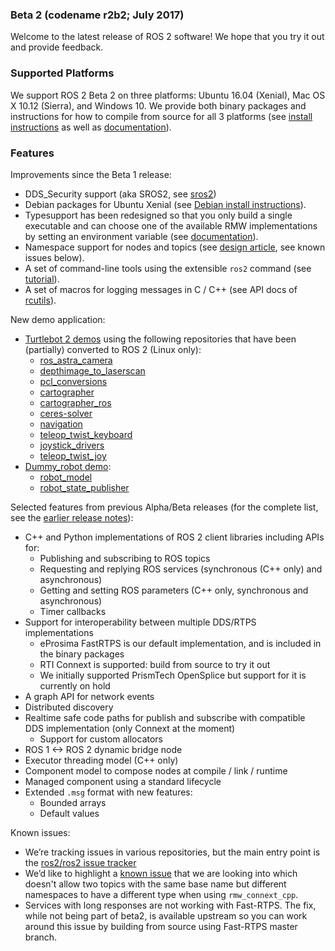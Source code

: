 ### Beta 2 (codename r2b2; July 2017)

Welcome to the latest release of ROS 2 software! We hope that you try it out and provide feedback.

### Supported Platforms

We support ROS 2 Beta 2 on three platforms: Ubuntu 16.04 (Xenial), Mac OS X 10.12 (Sierra), and Windows 10.
We provide both binary packages and instructions for how to compile from source for all 3 platforms (see [install instructions](Installation) as well as [documentation](http://docs.ros2.org/beta2/)).

### Features

Improvements since the Beta 1 release:
* DDS_Security support (aka SROS2, see [sros2](https://github.com/ros2/sros2))
* Debian packages for Ubuntu Xenial (see [Debian install instructions](Linux-Install-Debians.md)).
* Typesupport has been redesigned so that you only build a single executable and can choose one of the available RMW implementations by setting an environment variable (see [documentation](Working-with-multiple-RMW-implementations.md)).
* Namespace support for nodes and topics (see [design article](http://design.ros2.org/articles/topic_and_service_names.html), see known issues below).
* A set of command-line tools using the extensible `ros2` command (see [tutorial](https://github.com/ros2/ros2/wiki/Introspection-with-command-line-tools)).
* A set of macros for logging messages in C / C++ (see API docs of [rcutils](http://docs.ros2.org/beta2/api/rcutils/index.html)).

New demo application:
* [Turtlebot 2 demos](https://github.com/ros2/turtlebot2_demo) using the following repositories that have been (partially) converted to ROS 2 (Linux only):
  * [ros_astra_camera](https://github.com/ros2/ros_astra_camera.git)
  * [depthimage_to_laserscan](https://github.com/ros2/depthimage_to_laserscan.git)
  * [pcl_conversions](https://github.com/ros2/pcl_conversions.git)
  * [cartographer](https://github.com/ros2/cartographer.git)
  * [cartographer_ros](https://github.com/ros2/cartographer_ros.git)
  * [ceres-solver](https://github.com/ros2/ceres-solver.git)
  * [navigation](https://github.com/ros2/navigation.git)
  * [teleop_twist_keyboard](https://github.com/ros2/teleop_twist_keyboard.git)
  * [joystick_drivers](https://github.com/ros2/joystick_drivers.git)
  * [teleop_twist_joy](https://github.com/ros2/teleop_twist_joy.git)
* [Dummy_robot demo](https://github.com/ros2/ros2/wiki/dummy-robot-demo):
  * [robot_model](https://github.com/ros2/robot_model)
  * [robot_state_publisher](https://github.com/ros2/robot_state_publisher)

Selected features from previous Alpha/Beta releases (for the complete list, see the [earlier release notes](Releases.md)):
* C++ and Python implementations of ROS 2 client libraries including APIs for:
  * Publishing and subscribing to ROS topics
  * Requesting and replying ROS services (synchronous (C++ only) and asynchronous)
  * Getting and setting ROS parameters (C++ only, synchronous and asynchronous)
  * Timer callbacks
* Support for interoperability between multiple DDS/RTPS implementations
  * eProsima FastRTPS is our default implementation, and is included in the binary packages
  * RTI Connext is supported: build from source to try it out
  * We initially supported PrismTech OpenSplice but support for it is currently on hold
* A graph API for network events
* Distributed discovery
* Realtime safe code paths for publish and subscribe with compatible DDS implementation (only Connext at the moment)
  * Support for custom allocators
* ROS 1 <-> ROS 2 dynamic bridge node
* Executor threading model (C++ only)
* Component model to compose nodes at compile / link / runtime
* Managed component using a standard lifecycle
* Extended `.msg` format with new features:
  * Bounded arrays
  * Default values

Known issues:
* We’re tracking issues in various repositories, but the main entry point is the [ros2/ros2 issue tracker](https://github.com/ros2/ros2/issues)
* We’d like to highlight a [known issue](https://github.com/ros2/rmw_connext/issues/234) that we are looking into which doesn't allow two topics with the same base name but different namespaces to have a different type when using `rmw_connext_cpp`.
* Services with long responses are not working with Fast-RTPS. The fix, while not being part of beta2, is available upstream so you can work around this issue by building from source using Fast-RTPS master branch.